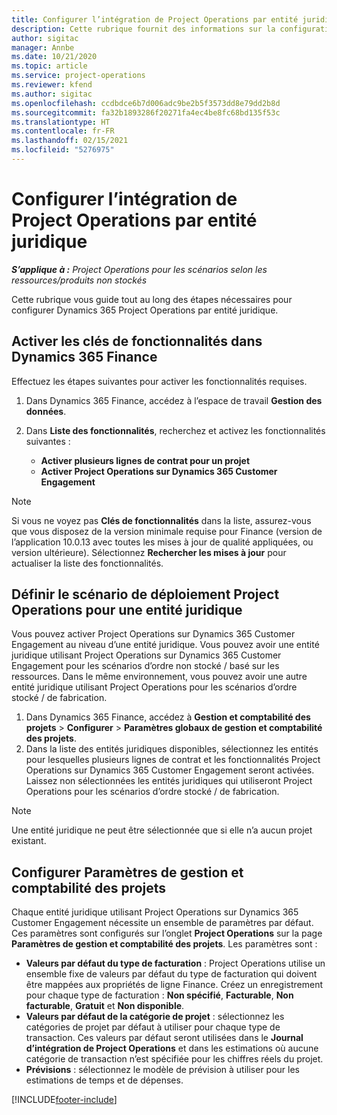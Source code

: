 ```yaml
---
title: Configurer l’intégration de Project Operations par entité juridique
description: Cette rubrique fournit des informations sur la configuration de l’intégration par entité juridique dans Project Operations.
author: sigitac
manager: Annbe
ms.date: 10/21/2020
ms.topic: article
ms.service: project-operations
ms.reviewer: kfend
ms.author: sigitac
ms.openlocfilehash: ccdbdce6b7d006adc9be2b5f3573dd8e79dd2b8d
ms.sourcegitcommit: fa32b1893286f20271fa4ec4be8fc68bd135f53c
ms.translationtype: HT
ms.contentlocale: fr-FR
ms.lasthandoff: 02/15/2021
ms.locfileid: "5276975"
---
```

# <a name="configure-project-operations-integration-per-legal-entity"></a>Configurer l’intégration de Project Operations par entité juridique 

_**S’applique à :** Project Operations pour les scénarios selon les ressources/produits non stockés_

Cette rubrique vous guide tout au long des étapes nécessaires pour configurer Dynamics 365 Project Operations par entité juridique.

## <a name="enable-feature-keys-in-dynamics-365-finance"></a>Activer les clés de fonctionnalités dans Dynamics 365 Finance

Effectuez les étapes suivantes pour activer les fonctionnalités requises.

1. Dans Dynamics 365 Finance, accédez à l’espace de travail **Gestion des données**.
2. Dans **Liste des fonctionnalités**, recherchez et activez les fonctionnalités suivantes :
  
    - **Activer plusieurs lignes de contrat pour un projet**
    - **Activer Project Operations sur Dynamics 365 Customer Engagement**

> [!NOTE]
> Si vous ne voyez pas **Clés de fonctionnalités** dans la liste, assurez-vous que vous disposez de la version minimale requise pour Finance (version de l’application 10.0.13 avec toutes les mises à jour de qualité appliquées, ou version ultérieure). Sélectionnez **Rechercher les mises à jour** pour actualiser la liste des fonctionnalités.

## <a name="define-the-project-operations-deployment-scenario-for-a-legal-entity"></a>Définir le scénario de déploiement Project Operations pour une entité juridique

Vous pouvez activer Project Operations sur Dynamics 365 Customer Engagement au niveau d’une entité juridique. Vous pouvez avoir une entité juridique utilisant Project Operations sur Dynamics 365 Customer Engagement pour les scénarios d’ordre non stocké / basé sur les ressources. Dans le même environnement, vous pouvez avoir une autre entité juridique utilisant Project Operations pour les scénarios d’ordre stocké / de fabrication.

1. Dans Dynamics 365 Finance, accédez à **Gestion et comptabilité des projets** > **Configurer** > **Paramètres globaux de gestion et comptabilité des projets**.
2. Dans la liste des entités juridiques disponibles, sélectionnez les entités pour lesquelles plusieurs lignes de contrat et les fonctionnalités Project Operations sur Dynamics 365 Customer Engagement seront activées. Laissez non sélectionnées les entités juridiques qui utiliseront Project Operations pour les scénarios d’ordre stocké / de fabrication.

> [!NOTE]
> Une entité juridique ne peut être sélectionnée que si elle n’a aucun projet existant.

## <a name="configure-project-management-and-accounting-parameters"></a>Configurer Paramètres de gestion et comptabilité des projets

Chaque entité juridique utilisant Project Operations sur Dynamics 365 Customer Engagement nécessite un ensemble de paramètres par défaut. Ces paramètres sont configurés sur l’onglet **Project Operations** sur la page **Paramètres de gestion et comptabilité des projets**. Les paramètres sont :

  - **Valeurs par défaut du type de facturation** : Project Operations utilise un ensemble fixe de valeurs par défaut du type de facturation qui doivent être mappées aux propriétés de ligne Finance. Créez un enregistrement pour chaque type de facturation : **Non spécifié**, **Facturable**, **Non facturable**, **Gratuit** et **Non disponible**.
  - **Valeurs par défaut de la catégorie de projet** : sélectionnez les catégories de projet par défaut à utiliser pour chaque type de transaction. Ces valeurs par défaut seront utilisées dans le **Journal d’intégration de Project Operations** et dans les estimations où aucune catégorie de transaction n’est spécifiée pour les chiffres réels du projet.
  - **Prévisions** : sélectionnez le modèle de prévision à utiliser pour les estimations de temps et de dépenses.


[!INCLUDE[footer-include](../includes/footer-banner.md)]